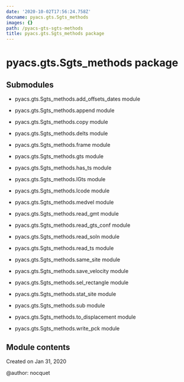 ```yaml
---
date: '2020-10-02T17:56:24.758Z'
docname: pyacs.gts.Sgts_methods
images: {}
path: /pyacs-gts-sgts-methods
title: pyacs.gts.Sgts_methods package
---
```


# pyacs.gts.Sgts_methods package

## Submodules


* pyacs.gts.Sgts_methods.add_offsets_dates module


* pyacs.gts.Sgts_methods.append module


* pyacs.gts.Sgts_methods.copy module


* pyacs.gts.Sgts_methods.delts module


* pyacs.gts.Sgts_methods.frame module


* pyacs.gts.Sgts_methods.gts module


* pyacs.gts.Sgts_methods.has_ts module


* pyacs.gts.Sgts_methods.lGts module


* pyacs.gts.Sgts_methods.lcode module


* pyacs.gts.Sgts_methods.medvel module


* pyacs.gts.Sgts_methods.read_gmt module


* pyacs.gts.Sgts_methods.read_gts_conf module


* pyacs.gts.Sgts_methods.read_soln module


* pyacs.gts.Sgts_methods.read_ts module


* pyacs.gts.Sgts_methods.same_site module


* pyacs.gts.Sgts_methods.save_velocity module


* pyacs.gts.Sgts_methods.sel_rectangle module


* pyacs.gts.Sgts_methods.stat_site module


* pyacs.gts.Sgts_methods.sub module


* pyacs.gts.Sgts_methods.to_displacement module


* pyacs.gts.Sgts_methods.write_pck module


## Module contents

Created on Jan 31, 2020

@author: nocquet
